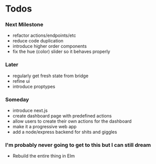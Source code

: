 # Todos

### Next Milestone

- refactor actions/endpoints/etc
- reduce code duplication
- introduce higher order components
- fix the hue (color) slider so it behaves properly

### Later

- regularly get fresh state from bridge
- refine ui
- introduce proptypes

### Someday

- introduce next.js
- create dashboard page with predefined actions
- allow users to create their own actions for the dashboard
- make it a progressive web app
- add a node/express backend for shits and giggles

### I'm probably never going to get to this but I can still dream

- Rebuild the entire thing in Elm
